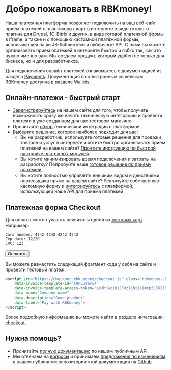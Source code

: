 # Добро пожаловать в RBKmoney!

Наша платежная платформа позволяет подключить на ваш веб-сайт прием платежей с пластиковых карт в интернете в виде готового плагина для Drupal, 1C-Bitrix и других, в виде готовой платежной формы в iframe, а также и с помощью кастомной платёжной формы, использующей наши JS-библиотеки и публичные API.
С нами вы можете организовать прием платежей в интернете быстро и гибко так, как это нужно именно вам. Мы создаем продукт, который удобен не только для бизнеса, но и для разработчиков.

Для подключения онлайн-платежей ознакомьтесь с документацией из раздела [Payments](payments/overview.md). Документация по электронным кошелькам RBKmoney доступна в разделе [Wallets](wallets/overview.md).

## Онлайн-платежи - быстрый старт

- [Зарегистрируйтесь](https://dashboard.rbk.money/) на нашем сайте для того, чтобы получить возможность сразу же начать техническую интеграцию и провести платежи в уже созданном для вас тестовом магазине.
- Прочитайте [обзор](/overview) технической интеграции с платформой.
- Выберите решение, которое наиболее подходит для вас:
    + Вы не разработчик, используете готовые решения для продажи товаров и услуг в интернете и хотите быстро организовать прием платежей на вашем сайте? [Прочтите инструкцию по быстрой настройке платежных модулей](#).
    + Вы хотите минимизировать время подключения и затраты на разработку? Попробуйте наше [готовое решение по приему платежей](/checkout).
    + Вы хотите полностью управлять внешним видом и действиями плательщика прямо на вашем сайте? Реализуйте собственную кастомную форму и [интегрируйтесь](/tokenizer) с платформой, использующей наше API для приема платежей.

## Платежная форма Checkout

Для оплаты можно указать реквизиты одной из [тестовых карт](/refs/testcards). Например:

    Card number: 4242 4242 4242 4242
    Exp date: 12/20
    CVC: 123

<button class="live-demo-button">Оплатить</button>

Вы можете разместить следующий фрагмент кода у себя на сайте и провести тестовый платеж:
```html
<script src="https://checkout.rbk.money/checkout.js" class="rbkmoney-checkout"
    data-invoice-template-id="sUFLuTavi4"
    data-invoice-template-access-token="eyJhbGciOiJFUzI1NiIsImtpZCI6IllKSWl0UWNNNll6TkgtT0pyS2s4VWdjdFBVMlBoLVFCLS1tLXJ5TWtrU3MiLCJ0eXAiOiJKV1QifQ.eyJlbWFpbCI6ImFudG9uLmx2YUBnbWFpbC5jb20iLCJleHAiOjAsImp0aSI6InNVRkx2eEhPcjIiLCJuYW1lIjoiQW50b24gS3VyYW5kYSIsInJlc291cmNlX2FjY2VzcyI6eyJjb21tb24tYXBpIjp7InJvbGVzIjpbInBhcnR5LiouaW52b2ljZV90ZW1wbGF0ZXMuc1VGTHVUYXZpNC5pbnZvaWNlX3RlbXBsYXRlX2ludm9pY2VzOndyaXRlIiwicGFydHkuKi5pbnZvaWNlX3RlbXBsYXRlcy5zVUZMdVRhdmk0OnJlYWQiXX19LCJzdWIiOiJmNDI3MjNkMC0yMDIyLTRiNjYtOWY5Mi00NTQ5NzY5ZjFhOTIifQ.23zeJum41PbKd4_p4xg4v7ITNZDjeI72hK3cI5_MbZ8czforsPCYca8yiC9v5dfLeAiKKXxE8Ks-_HowY1EeWA"
    data-name="Company name"
    data-description="Some product"
    data-label="Pay with RBKmoney">
</script>
```
Более подробную информацию вы можете найти в разделе интеграции [checkout](/checkout).

## Нужна помощь?

- Прочитайте [полную документацию](https://developer.rbk.money/api/) по нашим публичным API.
- Мы отвечаем на [вопросы](https://github.com/rbkmoney/docs/issues) и принимаем [предложения по изменениям](https://github.com/rbkmoney/docs/pulls) в нашем публичном репозитории этой документации на [Github](https://github.com/rbkmoney/docs).
